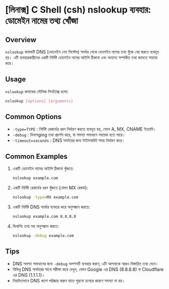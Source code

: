 # [লিনাক্স] C Shell (csh) nslookup ব্যবহার: ডোমেইন নামের তথ্য খোঁজা

## Overview
`nslookup` কমান্ডটি DNS (ডোমেইন নেম সিস্টেম) সার্ভার থেকে ডোমেইন নামের তথ্য খুঁজে বের করতে ব্যবহৃত হয়। এটি ব্যবহারকারীদের একটি নির্দিষ্ট ডোমেইন নামের আইপি ঠিকানা এবং অন্যান্য সম্পর্কিত তথ্য জানতে সাহায্য করে।

## Usage
`nslookup` কমান্ডের মৌলিক সিনট্যাক্স হলো:

```bash
nslookup [options] [arguments]
```

## Common Options
- `-type=TYPE` : নির্দিষ্ট রেকর্ডের ধরন নির্ধারণ করতে ব্যবহৃত হয়, যেমন A, MX, CNAME ইত্যাদি।
- `-debug` : ডিবাগging তথ্য প্রদর্শন করে, যা সমস্যা সমাধানে সহায়ক হতে পারে।
- `-timeout=seconds` : DNS সার্ভারের জন্য টাইমআউট সময় নির্ধারণ করে।

## Common Examples
1. একটি ডোমেইন নামের আইপি ঠিকানা খুঁজতে:
   ```bash
   nslookup example.com
   ```

2. একটি নির্দিষ্ট রেকর্ডের ধরন খুঁজতে (যেমন MX রেকর্ড):
   ```bash
   nslookup -type=MX example.com
   ```

3. একটি নির্দিষ্ট DNS সার্ভার ব্যবহার করে অনুসন্ধান করতে:
   ```bash
   nslookup example.com 8.8.8.8
   ```

4. ডিবাগিং তথ্য সহ অনুসন্ধান করতে:
   ```bash
   nslookup -debug example.com
   ```

## Tips
- DNS সমস্যা সমাধানের জন্য `-debug` অপশনটি ব্যবহার করুন, এটি আপনাকে আরও বিস্তারিত তথ্য দেবে।
- বিভিন্ন DNS সার্ভারের সাথে পরীক্ষা করে দেখুন, যেমন Google এর DNS (8.8.8.8) বা Cloudflare এর DNS (1.1.1.1)।
- নিয়মিতভাবে DNS ক্যাশ পরিষ্কার করুন যাতে পুরনো তথ্যের কারণে সমস্যা না হয়।